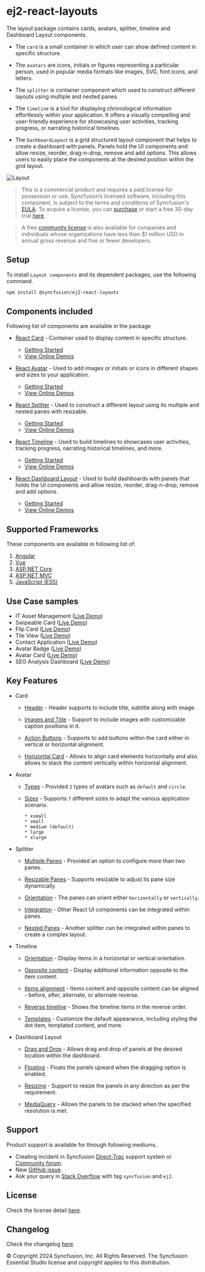 # ej2-react-layouts

The layout package contains cards, avatars, splitter, timeline and Dashboard Layout components. 

* The `card` is a small container in which user can show defined content in specific structure. 

* The `avatars` are icons, initials or figures representing a particular person, used in popular media formats like images, SVG, font icons, and letters.

* The `splitter` is container component which used to construct different layouts using multiple and nested panes.

* The `timeline` is a tool for displaying chronological information effortlessly within your application. It offers a visually compelling and user-friendly experience for showcasing user activities, tracking progress, or narrating historical timelines.

* The `DashboardLayout` is a grid structured layout component that helps to create a dashboard with panels. Panels hold the UI components and allow resize, reorder, drag-n-drop, remove and add options. This allows users to easily place the components at the desired position within the grid layout.

![Layout](https://ej2.syncfusion.com/products/images/layout/readme.png)

> This is a commercial product and requires a paid license for possession or use. Syncfusion’s licensed software, including this component, is subject to the terms and conditions of Syncfusion's [EULA](https://www.syncfusion.com/eula/es/). To acquire a license, you can [purchase](https://www.syncfusion.com/sales/products/?utm_source=npm&utm_medium=listing&utm_campaign=react-layout-npm) or start a free 30-day trial [here](https://www.syncfusion.com/account/manage-trials/start-trials/?utm_source=npm&utm_medium=listing&utm_campaign=react-layout-npm).

> A free [community license](https://www.syncfusion.com/products/communitylicense/?utm_source=npm&utm_medium=listing&utm_campaign=react-layout-npm) is also available for companies and individuals whose organizations have less than $1 million USD in annual gross revenue and five or fewer developers.

## Setup

To install `Layout components` and its dependent packages, use the following command.

```sh
npm install @syncfusion/ej2-react-layouts
```

## Components included

Following list of components are available in the package

* [React Card](https://www.syncfusion.com/react-ui-components/react-card?utm_source=npm&utm_medium=listing&utm_campaign=react-layout-npm) - Container used to display content in specific structure.
  * [Getting Started](https://ej2.syncfusion.com/react/documentation/card/getting-started/?utm_source=npm&utm_medium=listing&utm_campaign=react-layout-npm)
  * [View Online Demos](https://ej2.syncfusion.com/react/demos/?utm_source=npm&utm_medium=listing&utm_campaign=react-layout-npm#/fluent2/card/basic)

* [React Avatar](https://www.syncfusion.com/react-ui-components/react-avatar?utm_source=npm&utm_medium=listing&utm_campaign=react-layout-npm) - Used to add images or initials or icons in different shapes and sizes to your application.
  * [Getting Started](https://ej2.syncfusion.com/react/documentation/avatar/getting-started/?utm_source=npm&utm_medium=listing&utm_campaign=react-layout-npm)
  * [View Online Demos](https://ej2.syncfusion.com/react/demos/?utm_source=npm&utm_medium=listing&utm_campaign=react-layout-npm#/fluent2/avatar/default)

* [React Splitter](https://www.syncfusion.com/react-ui-components/react-splitter?utm_source=npm&utm_medium=listing&utm_campaign=react-layout-npm) - Used to construct a different layout using its multiple and nested panes with resizable.
  * [Getting Started](https://ej2.syncfusion.com/react/documentation/splitter/getting-started/?utm_source=npm&utm_medium=listing&utm_campaign=react-layout-npm)
  * [View Online Demos](https://ej2.syncfusion.com/react/demos/?utm_source=npm&utm_medium=listing&utm_campaign=react-layout-npm#/fluent2/splitter/default)

* [React Timeline](https://www.syncfusion.com/react-ui-components/react-timeline?utm_source=npm&utm_medium=listing&utm_campaign=react-layout-npm) - Used to build timelines to showcases user activities, tracking progress, narrating historical timelines, and more.
  * [Getting Started](https://ej2.syncfusion.com/react/documentation/timeline/getting-started/?utm_source=npm&utm_medium=listing&utm_campaign=react-layout-npm)
  * [View Online Demos](https://ej2.syncfusion.com/react/demos/?utm_source=npm&utm_medium=listing&utm_campaign=react-layout-npm#/fluent2/timeline/default)

* [React Dashboard Layout](https://www.syncfusion.com/react-ui-components/react-dashboard-layout?utm_source=npm&utm_medium=listing&utm_campaign=react-layout-npm) - Used to build dashboards with panels that holds the UI components and allow resize, reorder, drag-n-drop, remove and add options.
  * [Getting Started](https://ej2.syncfusion.com/react/documentation/dashboard-layout/getting-started/?utm_source=npm&utm_medium=listing&utm_campaign=react-layout-npm)
  * [View Online Demos](https://ej2.syncfusion.com/react/demos/?utm_source=npm&utm_medium=listing&utm_campaign=react-layout-npm#/fluent2/dashboard-layout/default)

## Supported Frameworks

These components are available in following list of:

1.	[Angular](https://www.syncfusion.com/angular-ui-components?utm_source=npm&utm_medium=listing&utm_campaign=react-layout-npm)
2.	[Vue](https://www.syncfusion.com/vue-ui-components?utm_source=npm&utm_medium=listing&utm_campaign=react-layout-npm)
3.	[ASP.NET Core](https://www.syncfusion.com/aspnet-core-ui-controls?utm_source=npm&utm_medium=listing&utm_campaign=react-layout-npm)
4.	[ASP.NET MVC](https://www.syncfusion.com/aspnet-mvc-ui-controls?utm_source=npm&utm_medium=listing&utm_campaign=react-layout-npm)
5.	[JavaScript (ES5)](https://www.syncfusion.com/javascript-ui-controls?utm_source=npm&utm_medium=listing&utm_campaign=react-layout-npm)

## Use Case samples

* IT Asset Management ([Live Demo](https://ej2.syncfusion.com/showcase/vue/assetmanagement/?utm_source=npm&utm_medium=listing&utm_campaign=react-layout-npm))
* Swipeable Card ([Live Demo](https://ej2.syncfusion.com/react/demos/?utm_source=npm&utm_medium=listing&utm_campaign=react-layout-npm#/fluent2/card/swipeable))
* Flip Card ([Live Demo](https://ej2.syncfusion.com/react/demos/?utm_source=npm&utm_medium=listing&utm_campaign=react-layout-npm#/fluent2/card/flip))
* Tile View ([Live Demo](https://ej2.syncfusion.com/react/demos/?utm_source=npm&utm_medium=listing&utm_campaign=react-layout-npm#/fluent2/card/tile))
* Contact Application ([Live Demo](https://ej2.syncfusion.com/react/demos/?utm_source=npm&utm_medium=listing&utm_campaign=react-layout-npm#/fluent2/avatar/listview))
* Avatar Badge ([Live Demo](https://ej2.syncfusion.com/react/demos/?utm_source=npm&utm_medium=listing&utm_campaign=react-layout-npm#/fluent2/avatar/badge))
* Avatar Card ([Live Demo](https://ej2.syncfusion.com/react/demos/?utm_source=npm&utm_medium=listing&utm_campaign=react-layout-npm#/fluent2/avatar/card))
* SEO Analysis Dashboard ([Live Demo](https://ej2.syncfusion.com/react/demos/?utm_source=npm&utm_medium=listing&utm_campaign=react-layout-npm#/fluent2/dashboard-layout/analytics-dashboard))

## Key Features

* Card

  * [Header](https://ej2.syncfusion.com/react/demos/?utm_source=npm&utm_medium=listing&utm_campaign=react-layout-npm#/fluent2/card/basic) - Header supports to include title, subtitle along with image.

  * [Images and Title](https://ej2.syncfusion.com/react/demos/?utm_source=npm&utm_medium=listing&utm_campaign=react-layout-npm#/fluent2/card/reveal) - Support to include images with customizable caption positions in it.

  * [Action Buttons](https://ej2.syncfusion.com/react/demos/?utm_source=npm&utm_medium=listing&utm_campaign=react-layout-npm#/fluent2/card/vertical) - Supports to add buttons within the card either in vertical or horizontal alignment.

  * [Horizontal Card](https://ej2.syncfusion.com/react/demos/?utm_source=npm&utm_medium=listing&utm_campaign=react-layout-npm#/fluent2/card/horizontal) - Allows to align card elements horizontally and also allows to stack the content vertically within horizontal alignment.

* Avatar
  * [Types](https://ej2.syncfusion.com/react/demos/?utm_source=npm&utm_medium=listing&utm_campaign=react-layout-npm#/fluent2/avatar/default) - Provided `2` types of avatars such as `default` and `circle`.

  * [Sizes](https://ej2.syncfusion.com/react/demos/?utm_source=npm&utm_medium=listing&utm_campaign=react-layout-npm#/fluent2/avatar/types) - Supports `7` different sizes to adapt the various application scenario.

        * xsmall
        * small
        * medium (default)
        * large
        * xlarge

* Splitter

  * [Multiple Panes](https://ej2.syncfusion.com/react/demos/?utm_source=npm&utm_medium=listing&utm_campaign=react-layout-npm#/fluent2/splitter/default) - Provided an option to configure more than two panes.

  * [Resizable Panes](https://ej2.syncfusion.com/react/demos/?utm_source=npm&utm_medium=listing&utm_campaign=react-layout-npm#/fluent2/splitter/code-editor-layout) - Supports resizable to adjust its pane size dynamically.

  * [Orientation](https://ej2.syncfusion.com/react/demos/?utm_source=npm&utm_medium=listing&utm_campaign=react-layout-npm#/fluent2/splitter/default) - The panes can orient either `horizontally` or `vertically`.

  * [Integration](https://ej2.syncfusion.com/react/demos/?utm_source=npm&utm_medium=listing&utm_campaign=react-layout-npm#/fluent2/splitter/accordion-navigation-menu) - Other React UI components can be integrated within panes.

  * [Nested Panes](https://ej2.syncfusion.com/react/demos/?utm_source=npm&utm_medium=listing&utm_campaign=react-layout-npm#/fluent2/splitter/code-editor-layout) - Another splitter can be integrated within panes to create a complex layout.

* Timeline

  * [Orientation](https://ej2.syncfusion.com/react/demos/?utm_source=npm&utm_medium=listing&utm_campaign=react-layout-npm#/fluent2/timeline/api) - Display items in a horizontal or vertical orientation.

  * [Opposite content](https://ej2.syncfusion.com/react/demos/?utm_source=npm&utm_medium=listing&utm_campaign=react-layout-npm#/fluent2/timeline/api) -  Display additional information opposite to the item content.
  
  * [Items alignment](https://ej2.syncfusion.com/react/demos/?utm_source=npm&utm_medium=listing&utm_campaign=react-layout-npm#/fluent2/timeline/api) - Items content and opposite content can be aligned - before, after, alternate, or alternate reverse.
  
  * [Reverse timeline](https://ej2.syncfusion.com/react/demos/?utm_source=npm&utm_medium=listing&utm_campaign=react-layout-npm#/fluent2/timeline/api) - Shows the timeline items in the reverse order.
  
  * [Templates](https://ej2.syncfusion.com/react/demos/?utm_source=npm&utm_medium=listing&utm_campaign=react-layout-npm#/fluent2/timeline/template) - Customize the default appearance, including styling the dot item, templated content, and more.

* Dashboard Layout
 
   * [Drag and Drop](https://ej2.syncfusion.com/react/demos/?utm_source=npm&utm_medium=listing&utm_campaign=react-layout-npm#/fluent2/dashboard-layout/properties) - Allows drag and drop of panels at the desired location within the dashboard.

   * [Floating](https://ej2.syncfusion.com/react/demos/?utm_source=npm&utm_medium=listing&utm_campaign=react-layout-npm#/fluent2/dashboard-layout/properties) - Floats the panels upward when the dragging option is enabled.

   * [Resizing](https://ej2.syncfusion.com/react/demos/?utm_source=npm&utm_medium=listing&utm_campaign=react-layout-npm#/fluent2/dashboard-layout/properties) - Support to resize the panels in any direction as per the requirement.

   * [MediaQuery](https://ej2.syncfusion.com/react/demos/?utm_source=npm&utm_medium=listing&utm_campaign=react-layout-npm#/fluent2/dashboard-layout/default) - Allows the panels to be stacked when the specified resolution is met.

## Support

Product support is available for through following mediums.

* Creating incident in Syncfusion [Direct-Trac](https://www.syncfusion.com/support/directtrac/incidents/?utm_source=npm&utm_medium=listing&utm_campaign=react-layout-npm) support system or [Community forum](https://www.syncfusion.com/forums/essential-js2/?utm_source=npm&utm_medium=listing&utm_campaign=react-layout-npm).
* New [GitHub issue](https://github.com/syncfusion/ej2-react-ui-components/issues/new/?utm_source=npm&utm_medium=listing&utm_campaign=react-layout-npm).
* Ask your query in [Stack Overflow](https://stackoverflow.com/?utm_source=npm&utm_medium=listing&utm_campaign=react-layout-npm) with tag `syncfusion` and `ej2`.

## License

Check the license detail [here](https://github.com/syncfusion/ej2-react-ui-components/blob/master/license/?utm_source=npm&utm_medium=listing&utm_campaign=react-layout-npm).

## Changelog

Check the changelog [here](https://github.com/syncfusion/ej2-react-ui-components/blob/master/components/layouts/CHANGELOG.md/?utm_source=npm&utm_medium=listing&utm_campaign=react-layout-npm)

© Copyright 2024 Syncfusion, Inc. All Rights Reserved. The Syncfusion Essential Studio license and copyright applies to this distribution.
